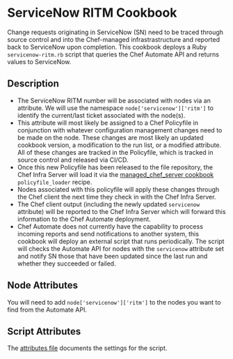 # ServiceNow RITM Cookbook

Change requests originating in ServiceNow (SN) need to be traced through source control and into the Chef-managed infrastrastructure and reported back to ServiceNow upon completion. This cookbook deploys a Ruby `servicenow-ritm.rb` script that queries the Chef Automate API and returns values to ServiceNow.

## Description
  * The ServiceNow RITM number will be associated with nodes via an attribute. We will use the namespace `node['servicenow']['ritm']` to identify the current/last ticket associated with the node(s).
  * This attribute will most likely be assigned to a Chef Policyfile in conjunction with whatever configuration management changes need to be made on the node. These changes are most likely an updated cookbook version, a modification to the run list, or a modified attribute. All of these changes are tracked in the Policyfile, which is tracked in source control and released via CI/CD.
  * Once this new Policyfile has been released to the file repository, the Chef Infra Server will load it via the [managed_chef_server cookbook](https://github.com/mattray/managed_chef_server-cookbook) `policyfile_loader` recipe.
  * Nodes associated with this policyfile will apply these changes through the Chef client the next time they check in with the Chef Infra Server.
  * The Chef client output (including the newly updated `servicenow` attribute) will be reported to the Chef Infra Server which will forward this information to the Chef Automate deployment.
  * Chef Automate does not currently have the capability to process incoming reports and send notifications to another system, this cookbook will deploy an external script that runs periodically. The script will checks the Automate API for nodes with the `servicenow` attribute set and notify SN those that have been updated since the last run and whether they succeeded or failed.

## Node Attributes

You will need to add `node['servicenow']['ritm']` to the nodes you want to find from the Automate API.

## Script Attributes

The [attributes file](attributes/default.rb) documents the settings for the script.

